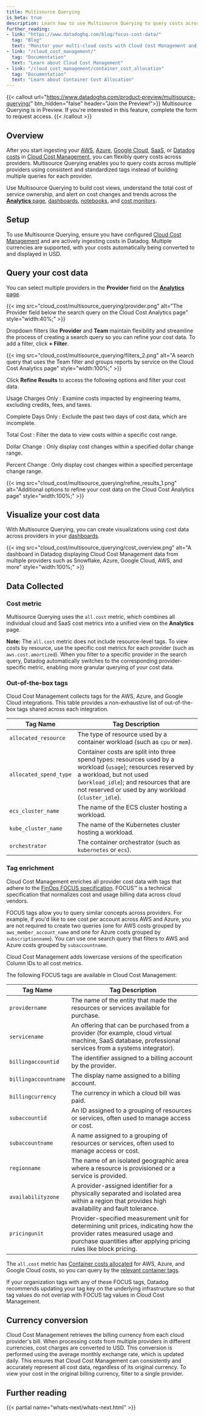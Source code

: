 ```yaml
---
title: Multisource Querying
is_beta: true
description: Learn how to use Multisource Querying to query costs across multiple providers in Cloud Cost Management.
further_reading:
- link: "https://www.datadoghq.com/blog/focus-cost-data/"
  tag: "Blog"
  text: "Monitor your multi-cloud costs with Cloud Cost Management and FOCUS"
- link: "/cloud_cost_management/"
  tag: "Documentation"
  text: "Learn about Cloud Cost Management"
- link: "/cloud_cost_management/container_cost_allocation"
  tag: "Documentation"
  text: "Learn about Container Cost Allocation"
---
```


{{< callout url="https://www.datadoghq.com/product-preview/multisource-querying/" btn_hidden="false" header="Join the Preview!">}}
Multisource Querying is in Preview. If you're interested in this feature, complete the form to request access.
{{< /callout >}}

## Overview

After you start ingesting your [AWS][1], [Azure][2], [Google Cloud][3], [SaaS][4], or [Datadog costs][5] in [Cloud Cost Management][6], you can flexibly query costs across providers. Multisource Querying enables you to query costs across multiple providers using consistent and standardized tags instead of building multiple queries for each provider.

Use Multisource Querying to build cost views, understand the total cost of service ownership, and alert on cost changes and trends across the [**Analytics** page][6], [dashboards][7], [notebooks][8], and [cost monitors][9].

## Setup

To use Multisource Querying, ensure you have configured [Cloud Cost Management][10] and are actively ingesting costs in Datadog. Multiple currencies are supported, with your costs automatically being converted to and displayed in USD.

## Query your cost data

You can select multiple providers in the **Provider** field on the [**Analytics** page][6].

{{< img src="cloud_cost/multisource_querying/provider.png" alt="The Provider field below the search query on the Cloud Cost Analytics page" style="width:40%;" >}}

Dropdown filters like **Provider** and **Team** maintain flexibility and streamline the process of creating a search query so you can refine your cost data. To add a filter, click **+ Filter**. 

{{< img src="cloud_cost/multisource_querying/filters_2.png" alt="A search query that uses the Team filter and groups reports by service on the Cloud Cost Analytics page" style="width:100%;" >}}

Click **Refine Results** to access the following options and filter your cost data.

Usage Charges Only
: Examine costs impacted by engineering teams, excluding credits, fees, and taxes.

Complete Days Only
: Exclude the past two days of cost data, which are incomplete.

Total Cost
: Filter the data to view costs within a specific cost range.

Dollar Change
: Only display cost changes within a specified dollar change range.

Percent Change
: Only display cost changes within a specified percentage change range.

{{< img src="cloud_cost/multisource_querying/refine_results_1.png" alt="Additional options to refine your cost data on the Cloud Cost Analytics page" style="width:100%;" >}}

## Visualize your cost data

With Multisource Querying, you can create visualizations using cost data across providers in your [dashboards][11].

{{< img src="cloud_cost/multisource_querying/cost_overview.png" alt="A dashboard in Datadog displaying Cloud Cost Management data from multiple providers such as Snowflake, Azure, Google Cloud, AWS, and more" style="width:100%;" >}}

## Data Collected

### Cost metric

Multisource Querying uses the `all.cost` metric, which combines all individual cloud and SaaS cost metrics into a unified view on the **Analytics** page.

**Note:** The `all.cost` metric does not include resource-level tags. To view costs by resource, use the specific cost metrics for each provider (such as `aws.cost.amortized`). When you filter to a specific provider in the search query, Datadog automatically switches to the corresponding provider-specific metric, enabling more granular querying of your cost data.

### Out-of-the-box tags

Cloud Cost Management collects tags for the AWS, Azure, and Google Cloud integrations. This table provides a non-exhaustive list of out-of-the-box tags shared across each integration.

| Tag Name | Tag Description |
|---|---|
| `allocated_resource` | The type of resource used by a container workload (such as `cpu` or `mem`). |
| `allocated_spend_type` | Container costs are split into three spend types: resources used by a workload (`usage`); resources reserved by a workload, but not used (`workload_idle`); and resources that are not reserved or used by any workload (`cluster_idle`). |
| `ecs_cluster_name` | The name of the ECS cluster hosting a workload. |
| `kube_cluster_name` | The name of the Kubernetes cluster hosting a workload. |
| `orchestrator` | The container orchestrator (such as `kubernetes` or `ecs`). |

### Tag enrichment

Cloud Cost Management enriches all provider cost data with tags that adhere to the [FinOps FOCUS specification][12]. FOCUS™ is a technical specification that normalizes cost and usage billing data across cloud vendors.

FOCUS tags allow you to query similar concepts across providers. For example, if you'd like to see cost per account across AWS and Azure, you are not required to create two queries (one for AWS costs grouped by `aws_member_account_name` and one for Azure costs grouped by `subscriptionname`). You can use one search query that filters to AWS and Azure costs grouped by `subaccountname`.

Cloud Cost Management adds lowercase versions of the specification Column IDs to all cost metrics.

The following FOCUS tags are available in Cloud Cost Management:

| Tag Name | Tag Description |
|---|---|
| `providername` | The name of the entity that made the resources or services available for purchase. |
| `servicename` | An offering that can be purchased from a provider (for example, cloud virtual machine, SaaS database, professional services from a systems integrator). |
| `billingaccountid` | The identifier assigned to a billing account by the provider. |
| `billingaccountname` | The display name assigned to a billing account. |
| `billingcurrency` | The currency in which a cloud bill was paid. |
| `subaccountid` | An ID assigned to a grouping of resources or services, often used to manage access or cost. |
| `subaccountname` | A name assigned to a grouping of resources or services, often used to manage access or cost. |
| `regionname` | The name of an isolated geographic area where a resource is provisioned or a service is provided. |
| `availabilityzone` | A provider-assigned identifier for a physically separated and isolated area within a region that provides high availability and fault tolerance. |
| `pricingunit` | Provider-specified measurement unit for determining unit prices, indicating how the provider rates measured usage and purchase quantities after applying pricing rules like block pricing. |

The `all.cost` metric has [Container costs allocated][13] for AWS, Azure, and Google Cloud costs, so you can query by the [relevant container tags][14].

<div class="alert alert-warning">If your organization tags with any of these FOCUS tags, Datadog recommends updating your tag key on the underlying infrastructure so that tag values do not overlap with FOCUS tag values in Cloud Cost Management.</div>

## Currency conversion
Cloud Cost Management retrieves the billing currency from each cloud provider's bill. When processing costs from multiple providers in different currencies, cost charges are converted to USD. This conversion is performed using the average monthly exchange rate, which is updated daily. This ensures that Cloud Cost Management can consistently and accurately represent all cost data, regardless of its original currency. To view your cost in the original billing currency, filter to a single provider.

## Further reading

{{< partial name="whats-next/whats-next.html" >}}

[1]: /cloud_cost_management/aws
[2]: /cloud_cost_management/azure
[3]: /cloud_cost_management/google_cloud
[4]: /cloud_cost_management/saas_costs
[5]: /cloud_cost_management/datadog_costs
[6]: https://app.datadoghq.com/cost/analytics
[7]: /dashboards
[8]: /notebooks
[9]: /cloud_cost_management/monitors
[10]: /cloud_cost_management
[11]: https://app.datadoghq.com/dashboard/lists
[12]: https://focus.finops.org/#obtain
[13]: /cloud_cost_management/container_cost_allocation
[14]: /cloud_cost_management/container_cost_allocation/?tab=aws#applying-tags
